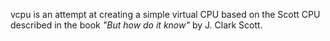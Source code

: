 vcpu is an attempt at creating a simple virtual CPU based on the Scott CPU described in the book *"But how do it know"* by J. Clark Scott.